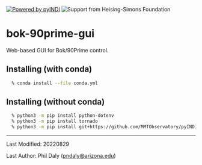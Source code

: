 [![Powered by pyINDI](https://img.shields.io/badge/powered%20by-pyINDI-blue?style=flat)](https://github.com/MMTObservatory/pyINDI)
![Support from Heising-Simons Foundation](https://img.shields.io/badge/support-Heising--Simons%20Foundation-brightgreen?style=flat)

# bok-90prime-gui
Web-based GUI for Bok/90Prime control. 


## Installing (with conda)

```bash
  % conda install --file conda.yml
```


## Installing (without conda)

```bash
  % python3 -m pip install python-dotenv
  % python3 -m pip install tornado
  % python3 -m pip install git+https://github.com/MMTObservatory/pyINDI.git
```

--------------------------------------

Last Modified: 20220829

Last Author: Phil Daly (pndaly@arizona.edu)
